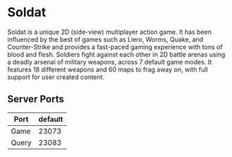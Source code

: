 # Soldat

Soldat is a unique 2D (side-view) multiplayer action game. It has been influenced by the best of games such as Liero, Worms, Quake, and Counter-Strike and provides a fast-paced gaming experience with tons of blood and flesh. Soldiers fight against each other in 2D battle arenas using a deadly arsenal of military weapons, across 7 default game modes. It features 18 different weapons and 60 maps to frag away on, with full support for user created content.

## Server Ports

| Port  | default |
|-------|---------|
| Game  | 23073   |
| Query | 23083   |
